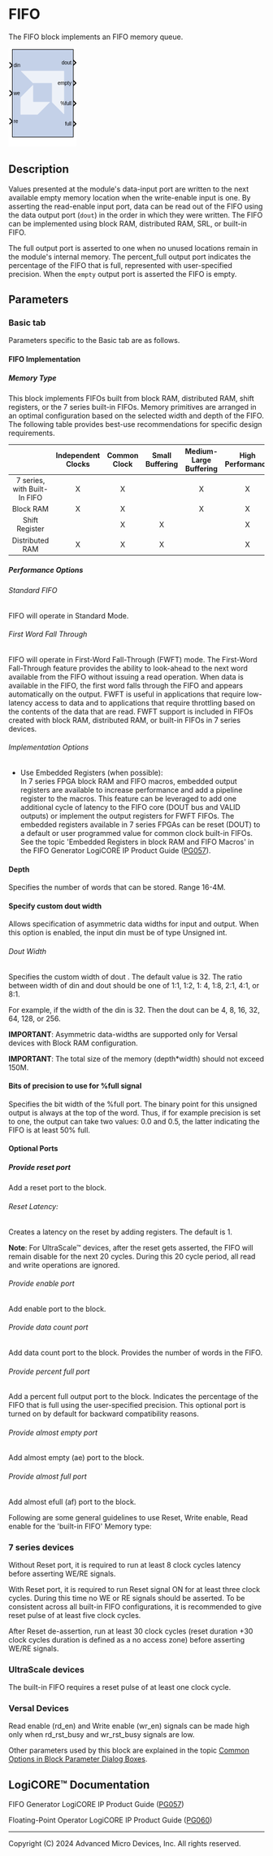 # FIFO

The FIFO block implements an FIFO memory queue.

![](./Images/block.png)

## Description

Values presented at the module's data-input port are written to the next
available empty memory location when the write-enable input is one. By
asserting the read-enable input port, data can be read out of the FIFO
using the data output port (`dout`) in the order in which they were
written. The FIFO can be implemented using block RAM, distributed RAM,
SRL, or built-in FIFO.

The full output port is asserted to one when no unused locations
remain in the module's internal memory. The percent_full output port
indicates the percentage of the FIFO that is full, represented with
user-specified precision. When the `empty` output port is asserted the
FIFO is empty.

## Parameters

### Basic tab  
Parameters specific to the Basic tab are as follows.
#### FIFO Implementation  
##### Memory Type  
This block implements FIFOs built from block RAM, distributed RAM, shift
registers, or the 7 series built-in FIFOs. Memory primitives are
arranged in an optimal configuration based on the selected width and
depth of the FIFO. The following table provides best-use recommendations
for specific design requirements.

|                              | Independent Clocks | Common Clock | Small Buffering | Medium-Large Buffering | High Performance | Minimal Resources |
|:----------------------------:|:------------------:|:------------:|:---------------:|:----------------------:|:----------------:|:-----------------:|
| 7 series, with Built-In FIFO |         X          |      X       |                 |           X            |        X         |         X         |
|          Block RAM           |         X          |      X       |                 |           X            |        X         |         X         |
|        Shift Register        |                    |      X       |        X        |                        |        X         |                   |
|       Distributed RAM        |         X          |      X       |        X        |                        |        X         |                   |


##### Performance Options  
###### Standard FIFO  
FIFO will operate in Standard Mode.

###### First Word Fall Through  
FIFO will operate in First-Word Fall-Through (FWFT) mode. The First-Word
Fall-Through feature provides the ability to look-ahead to the next word
available from the FIFO without issuing a read operation. When data is
available in the FIFO, the first word falls through the FIFO and appears
automatically on the output. FWFT is useful in applications that require
low-latency access to data and to applications that require throttling
based on the contents of the data that are read. FWFT support is
included in FIFOs created with block RAM, distributed RAM, or built-in
FIFOs in 7 series devices.

###### Implementation Options  
* Use Embedded Registers (when possible):  
In 7 series FPGA block RAM and FIFO macros, embedded output registers
are available to increase performance and add a pipeline register to the
macros. This feature can be leveraged to add one additional cycle of
latency to the FIFO core (DOUT bus and VALID outputs) or implement the
output registers for FWFT FIFOs. The embedded registers available in 7
series FPGAs can be reset (DOUT) to a default or user programmed value
for common clock built-in FIFOs. See the topic 'Embedded Registers in
block RAM and FIFO Macros' in the FIFO Generator LogiCORE IP Product
Guide
([PG057](https://docs.xilinx.com/access/sources/ud/document?isLatest=true&url=pg057-fifo-generator&ft:locale=en-US)).

#### Depth  
Specifies the number of words that can be stored. Range 16-4M.

#### Specify custom dout width  
Allows specification of asymmetric data widths for input and output.
When this option is enabled, the input din must be of type Unsigned int.

###### Dout Width  
Specifies the custom width of dout . The default value is 32. The
ratio between width of din and dout should be one of 1:1, 1:2, 1: 4,
1:8, 2:1, 4:1, or 8:1.

For example, if the width of the din is 32. Then the dout can be 4, 8,
16, 32, 64, 128, or 256.

**IMPORTANT**: Asymmetric data-widths are supported only for Versal devices
with Block RAM configuration.

**IMPORTANT**: The total size of the memory (depth\*width) should not exceed
150M.

#### Bits of precision to use for %full signal  
Specifies the bit width of the %full port. The binary point for this
unsigned output is always at the top of the word. Thus, if for example
precision is set to one, the output can take two values: 0.0 and 0.5,
the latter indicating the FIFO is at least 50% full.

#### Optional Ports  
##### Provide reset port  
Add a reset port to the block.

###### Reset Latency:  
Creates a latency on the reset by adding registers. The default is 1.

**Note**: For UltraScale™ devices, after the reset gets asserted, the FIFO
will remain disable for the next 20 cycles. During this 20 cycle period,
all read and write operations are ignored.

###### Provide enable port  
Add enable port to the block.

###### Provide data count port  
Add data count port to the block. Provides the number of words in the
FIFO.

###### Provide percent full port  
Add a percent full output port to the block. Indicates the percentage of
the FIFO that is full using the user-specified precision. This optional
port is turned on by default for backward compatibility reasons.

###### Provide almost empty port  
Add almost empty (ae) port to the block.
###### Provide almost full port  
Add almost efull (af) port to the block.

Following are some general guidelines to use Reset, Write enable, Read
enable for the 'built-in FIFO' Memory type:

### 7 series devices  
Without Reset port, it is required to run at least 8 clock cycles
latency before asserting WE/RE signals.

With Reset port, it is required to run Reset signal ON for at least
three clock cycles. During this time no WE or RE signals should be
asserted. To be consistent across all built-in FIFO configurations, it
is recommended to give reset pulse of at least five clock cycles.

After Reset de-assertion, run at least 30 clock cycles (reset duration
+30 clock cycles duration is defined as a no access zone) before
asserting WE/RE signals.

### UltraScale devices  
The built-in FIFO requires a reset pulse of at least one clock cycle.

### Versal Devices  
Read enable (rd_en) and Write enable (wr_en) signals can be made high
only when rd_rst_busy and wr_rst_busy signals are low.

Other parameters used by this block are explained in the topic [Common
Options in Block Parameter Dialog
Boxes](../../GEN/common-options/README.md).

## LogiCORE™ Documentation

FIFO Generator LogiCORE IP Product Guide
([PG057](https://docs.xilinx.com/access/sources/ud/document?isLatest=true&url=pg057-fifo-generator&ft:locale=en-US))

Floating-Point Operator LogiCORE IP Product Guide
([PG060](https://docs.xilinx.com/access/sources/ud/document?isLatest=true&url=pg060-floating-point&ft:locale=en-US))

--------------
Copyright (C) 2024 Advanced Micro Devices, Inc.
All rights reserved.
